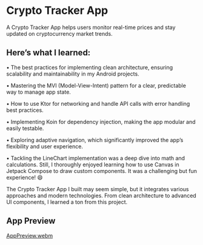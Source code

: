 # Crypto Tracker App

A Crypto Tracker App helps users monitor real-time prices and stay updated on cryptocurrency market trends.

## Here’s what I learned:

• The best practices for implementing clean architecture, ensuring scalability and maintainability in my Android projects.

• Mastering the MVI (Model-View-Intent) pattern for a clear, predictable way to manage app state.

• How to use Ktor for networking and handle API calls with error handling best practices.

• Implementing Koin for dependency injection, making the app modular and easily testable.

• Exploring adaptive navigation, which significantly improved the app’s flexibility and user experience.

• Tackling the LineChart implementation was a deep dive into math and calculations. Still, I thoroughly enjoyed learning how to use Canvas in Jetpack Compose to draw custom components. It was a challenging but fun experience! 😄

The Crypto Tracker App I built may seem simple, but it integrates various approaches and modern technologies. From clean architecture to advanced UI components, I learned a ton from this project.

## App Preview

[AppPreview.webm](https://github.com/user-attachments/assets/9030f424-dd93-4aeb-ac60-abe0ee9c029c)

